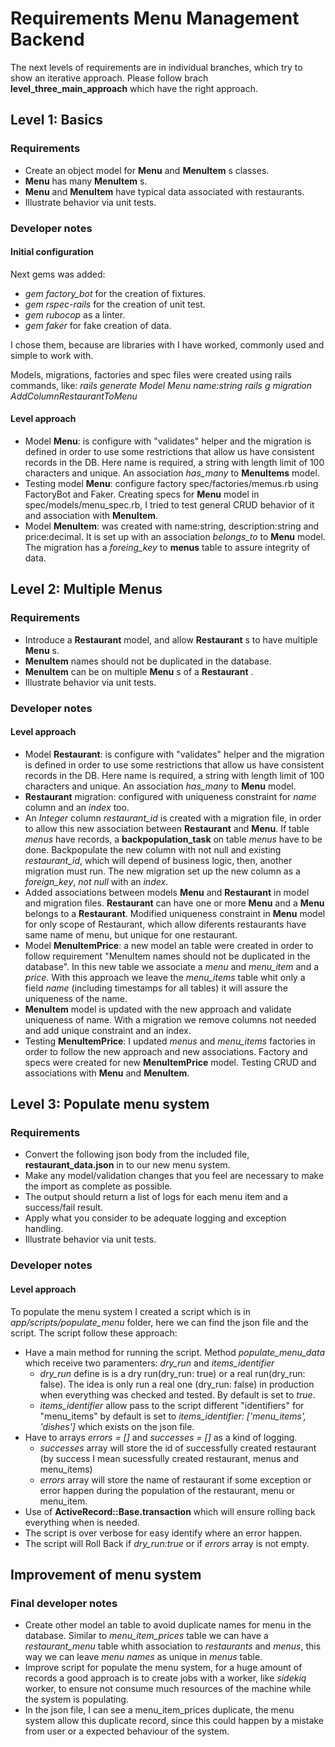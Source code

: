 # Requirements Menu Management Backend

The next levels of requirements are in individual branches, which try to show an iterative approach.
Please follow brach **level_three_main_approach** which have the right approach. 

## Level 1: Basics
### Requirements
  + Create an object model for **Menu** and **MenuItem** s classes.
  + **Menu** has many **MenuItem** s.
  + **Menu** and **MenuItem** have typical data associated with restaurants.
  + Illustrate behavior via unit tests.
### Developer notes
#### Initial configuration
Next gems was added:
  + _gem factory_bot_ for the creation of fixtures.
  + _gem rspec-rails_ for the creation of unit test.
  + _gem rubocop_ as a linter.
  + _gem faker_ for fake creation of data.
  
I chose them, because are libraries with I have worked, commonly used and simple to work with.
  
Models, migrations, factories and spec files were created using rails commands, like:
  _rails generate Model Menu name:string_
  _rails g migration AddColumnRestaurantToMenu_

#### Level approach
  + Model **Menu**: is configure with "validates" helper and the migration is defined in order to use some restrictions that
allow us have consistent records in the DB. Here name is required, a string with length limit of 100 characters and unique.
  An association _has_many_ to **MenuItems** model.
  + Testing model **Menu**: configure factory spec/factories/memus.rb using FactoryBot and Faker.
    Creating specs for **Menu** model in spec/models/menu_spec.rb, I tried to test general CRUD behavior of it and association with **MenuItem**.
  + Model **MenuItem**: was created with name:string, description:string and price:decimal.
  It is set up with an association _belongs_to_ to **Menu** model.
  The migration has a _foreing_key_ to **menus** table to assure integrity of data.

## Level 2: Multiple Menus
### Requirements
  + Introduce a **Restaurant** model, and allow **Restaurant** s to have multiple **Menu** s.
  + **MenuItem** names should not be duplicated in the database.
  + **MenuItem** can be on multiple **Menu** s of a **Restaurant** .
  + Illustrate behavior via unit tests.

### Developer notes
#### Level approach
  + Model **Restaurant**: is configure with "validates" helper and the migration is defined in order to use some restrictions that
    allow us have consistent records in the DB. Here name is required, a string with length limit of 100 characters and unique.
    An association _has_many_ to **Menu** model.
  + **Restaurant** migration: configured with uniqueness constraint for _name_ column and an _index_ too.
  + An _Integer_ column _restaurant_id_ is created with a migration file, in order to allow this new association
between **Restaurant** and **Menu**. If table _menus_ have records, a **backpopulation_task** on table
_menus_ have to be done. Backpopulate the new column with not null and existing _restaurant_id_, which will depend of
business logic, then, another migration must run.
The new migration set up the new column as a _foreign_key_, _not null_ with an _index_.
  + Added associations between models **Menu** and **Restaurant** in model and migration files. 
**Restaurant** can have one or more **Menu** and a **Menu** belongs to a **Restaurant**.
    Modified uniqueness constraint in **Menu** model for only scope of Restaurant, which allow diferents restaurants have same name of menu, but unique for one restaurant.
  + Model **MenuItemPrice**: a new model an table were created in order to follow requirement "MenuItem names should not be duplicated in the database". In this new table we associate
a _menu_ and _menu_item_ and a _price_. With this approach we leave the _menu_items_ table whit only a field _name_ (including
timestamps for all tables) it will assure the uniqueness of the name.
  + **MenuItem** model is updated with the new approach and validate uniqueness of name. With a migration we remove
columns not needed and add unique constraint and an index.
  + Testing **MenuItemPrice**: I updated _menus_ and _menu_items_ factories in order to follow the new approach and new associations.
Factory and specs were created for new **MenuItemPrice** model. Testing CRUD and associations with **Menu** and **MenuItem**.

## Level 3: Populate menu system
### Requirements
  + Convert the following json body from the included file, **restaurant_data.json** in to
our new menu system.
  + Make any model/validation changes that you feel are necessary to make the
import as complete as possible.
  + The output should return a list of logs for each menu item and a success/fail
result.
  + Apply what you consider to be adequate logging and exception handling.
  + Illustrate behavior via unit tests.

### Developer notes
#### Level approach
To populate the menu system I created a script which is in _app/scripts/populate_menu_ folder, here we can find the json file and the script.
The script follow these approach:
+ Have a main method for running the script. Method _populate_menu_data_ which receive two paramenters: _dry_run_ and _items_identifier_
  + _dry_run_ define is is a dry run(dry_run: true) or a real run(dry_run: false). The idea is only run a real one (dry_run: false) in production when everything
  was checked and tested. By default is set to _true_.
  + _items_identifier_ allow pass to the script different "identifiers" for "menu_items" by default is set to 
  _items_identifier: ['menu_items', 'dishes']_ which exists on the json file.
+ Have to arrays _errors = []_ and _successes = []_ as a kind of logging.
  + _successes_ array will store the id of successfully created restaurant (by success I mean sucessfully  created restaurant, menus and menu_items)
  + _errors_ array will store the name of restaurant if some exception or error happen during the population
  of the restaurant, menu or menu_item.
+ Use of **ActiveRecord::Base.transaction** which will ensure rolling back everything when is needed.
+ The script is over verbose for easy identify where an error happen.
+ The script will Roll Back if _dry_run:true_ or if _errors_ array is not empty.

## Improvement of menu system
### Final developer notes
+ Create other model an table to avoid duplicate names for menu in the database. 
Similar to _menu_item_prices_ table we can have a _restaurant_menu_ table whith association to
_restaurants_ and _menus_, this way we can leave _menu names_ as unique in _menus_ table. 
+ Improve script for populate the menu system, for a huge amount of records a good approach
is to create jobs with a worker, like _sidekiq_ worker, to ensure not consume much resources
of the machine while the system is populating.
+ In the json file, I can see a menu_item_prices duplicate, the menu system allow this duplicate record,
since this could happen by a mistake from user or a expected behaviour of the system.
